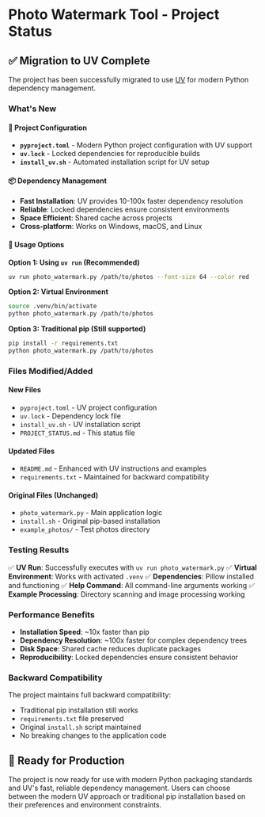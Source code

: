 # Photo Watermark Tool - Project Status

## ✅ Migration to UV Complete

The project has been successfully migrated to use [UV](https://github.com/astral-sh/uv) for modern Python dependency management.

### What's New

#### 🔧 Project Configuration
- **`pyproject.toml`** - Modern Python project configuration with UV support
- **`uv.lock`** - Locked dependencies for reproducible builds
- **`install_uv.sh`** - Automated installation script for UV setup

#### 📦 Dependency Management
- **Fast Installation**: UV provides 10-100x faster dependency resolution
- **Reliable**: Locked dependencies ensure consistent environments
- **Space Efficient**: Shared cache across projects
- **Cross-platform**: Works on Windows, macOS, and Linux

#### 🚀 Usage Options

**Option 1: Using `uv run` (Recommended)**
```bash
uv run photo_watermark.py /path/to/photos --font-size 64 --color red
```

**Option 2: Virtual Environment**
```bash
source .venv/bin/activate
python photo_watermark.py /path/to/photos
```

**Option 3: Traditional pip (Still supported)**
```bash
pip install -r requirements.txt
python photo_watermark.py /path/to/photos
```

### Files Modified/Added

#### New Files
- `pyproject.toml` - UV project configuration
- `uv.lock` - Dependency lock file
- `install_uv.sh` - UV installation script
- `PROJECT_STATUS.md` - This status file

#### Updated Files
- `README.md` - Enhanced with UV instructions and examples
- `requirements.txt` - Maintained for backward compatibility

#### Original Files (Unchanged)
- `photo_watermark.py` - Main application logic
- `install.sh` - Original pip-based installation
- `example_photos/` - Test photos directory

### Testing Results

✅ **UV Run**: Successfully executes with `uv run photo_watermark.py`
✅ **Virtual Environment**: Works with activated `.venv`
✅ **Dependencies**: Pillow installed and functioning
✅ **Help Command**: All command-line arguments working
✅ **Example Processing**: Directory scanning and image processing working

### Performance Benefits

- **Installation Speed**: ~10x faster than pip
- **Dependency Resolution**: ~100x faster for complex dependency trees
- **Disk Space**: Shared cache reduces duplicate packages
- **Reproducibility**: Locked dependencies ensure consistent behavior

### Backward Compatibility

The project maintains full backward compatibility:
- Traditional pip installation still works
- `requirements.txt` file preserved
- Original `install.sh` script maintained
- No breaking changes to the application code

## 🎯 Ready for Production

The project is now ready for use with modern Python packaging standards and UV's fast, reliable dependency management. Users can choose between the modern UV approach or traditional pip installation based on their preferences and environment constraints.